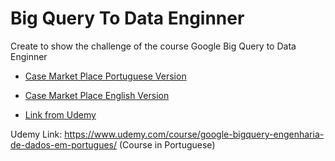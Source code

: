 
# Big Query To Data Enginner
Create to show the challenge of the course  Google Big Query to Data Enginner 

* [Case Market Place Portuguese Version](#Portuguese-Version)

* [Case Market Place English Version](#English-Version)
* [Link from Udemy](#Link-From-Udemy)

Udemy Link: https://www.udemy.com/course/google-bigquery-engenharia-de-dados-em-portugues/ (Course in Portuguese)
